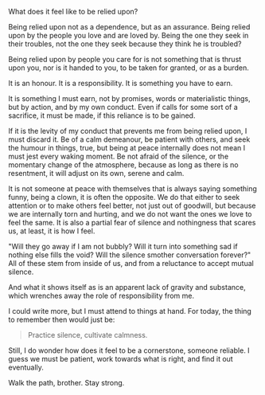 What does it feel like to be relied upon?

Being relied upon not as a dependence, but as an assurance. Being relied upon by the people you love and are loved by. Being the one they seek in their troubles, not the one they seek because they think he is troubled?

Being relied upon by people you care for is not something that is thrust upon you, nor is it handed to you, to be taken for granted, or as a burden. 

It is an honour. It is a responsibility. It is something you have to earn.

It is something I must earn, not by promises, words or materialistic things, but by action, and by my own conduct.
Even if calls for some sort of a sacrifice, it must be made, if this reliance is to be gained.

If it is the levity of my conduct that prevents me from being relied upon, I must discard it. Be of a calm demeanour, be patient with others, and seek the humour in things, true, but being at peace internally does not mean I must jest every waking moment. 
Be not afraid of the silence, or the momentary change of the atmosphere, because as long as there is no resentment, it will adjust on its own, serene and calm.

It is not someone at peace with themselves that is always saying something funny, being a clown, it is often the opposite. We do that either to seek attention or to make others feel better, not just out of goodwill, but because we are internally torn and hurting, and we do not want the ones we love to feel the same. It is also a partial fear of silence and nothingness that scares us, at least, it is how I feel. 

"Will they go away if I am not bubbly? Will it turn into something sad if nothing else fills the void? Will the silence smother conversation forever?"
All of these stem from inside of us, and from a reluctance to accept mutual silence.

And what it shows itself as is an apparent lack of gravity and substance, which wrenches away the role of responsibility from me.

I could write more, but I must attend to things at hand. For today, the thing to remember then would just be:

> Practice silence, cultivate calmness.

Still, I do wonder how does it feel to be a cornerstone, someone reliable. I guess we must be patient, work towards what is right, and find it out eventually. 

Walk the path, brother. Stay strong.

